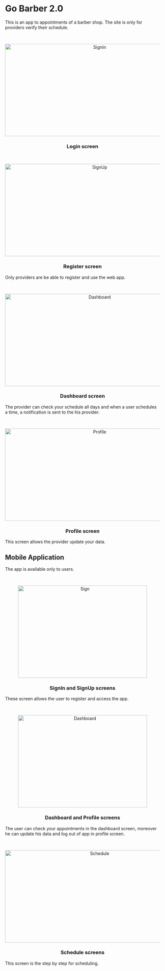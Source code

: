 # Go Barber 2.0

This is an app to appointments of a barber shop. The site is only for providers verify their schedule.

<!-- Login -->
<br />
<p align="center">
  <img src="https://raw.githubusercontent.com/icbertoncelo/GoBarber-2.0/master/web/images/signIn.png" alt="SignIn" width="600" height="300">

  <h3 align="center">Login screen</h3>
</p>

<!-- Register -->
<br />
<p align="center">
  <img src="https://raw.githubusercontent.com/icbertoncelo/GoBarber-2.0/master/web/images/signUp.png" alt="SignUp" width="600" height="300">

  <h3 align="center">Register screen</h3>
</p>

Only providers are be able to register and use the web app.

<!-- Dashboard -->
<br />
<p align="center">
  <img src="https://raw.githubusercontent.com/icbertoncelo/GoBarber-2.0/master/web/images/dashboard.png" alt="Dashboard" width="600" height="300">

  <h3 align="center">Dashboard screen</h3>
</p>

The provider can check your schedule all days and when a user schedules a time, a notification is sent to the his provider.

<!-- Profile -->
<br />
<p align="center">
  <img src="https://raw.githubusercontent.com/icbertoncelo/GoBarber-2.0/master/web/images/profile.png" alt="Profile" width="600" height="300">

  <h3 align="center">Profile screen</h3>
</p>

This screen allows the provider update your data.

## Mobile Application

The app is available only to users.

<br />
<p align="center">
  <img src="https://raw.githubusercontent.com/icbertoncelo/GoBarber-2.0/master/GoBarberApp/images/sign.png" alt="Sign" width="420" height="300">

  <h3 align="center">SignIn and SignUp screens</h3>
</p>

These screen allows the user to register and access the app.

<br />
<p align="center">
  <img src="https://raw.githubusercontent.com/icbertoncelo/GoBarber-2.0/master/GoBarberApp/images/dashboard.png" alt="Dashboard" width="420" height="300">

  <h3 align="center">Dashboard and Profile screens</h3>
</p>

The user can check your appointments in the dashboard screen, moreover he can update his data and log out of app in profile screen.

<br />
<p align="center">
  <img src="https://raw.githubusercontent.com/icbertoncelo/GoBarber-2.0/master/GoBarberApp/images/schedule.png" alt="Schedule" width="600" height="300">

  <h3 align="center">Schedule screens</h3>
</p>

This screen is the step by step for scheduling.
